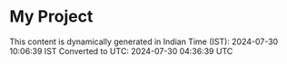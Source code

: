 # My Project

This content is dynamically generated in Indian Time (IST): 2024-07-30 10:06:39 IST
Converted to UTC: 2024-07-30 04:36:39 UTC
